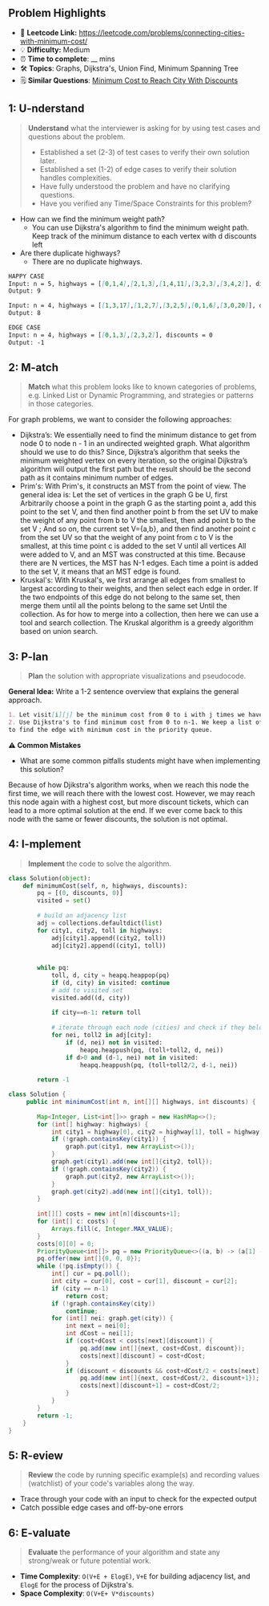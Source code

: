 ## Problem Highlights

* 🔗 **Leetcode Link:** <https://leetcode.com/problems/connecting-cities-with-minimum-cost/>
* 💡 **Difficulty:** Medium
* ⏰ **Time to complete**: __ mins
* 🛠️ **Topics**: Graphs, Dijkstra's, Union Find, Minimum Spanning Tree
* 🗒️ **Similar Questions**: [Minimum Cost to Reach City With Discounts](https://leetcode.com/problems/minimum-cost-to-reach-city-with-discounts/)
    
## 1: U-nderstand
 
> **Understand** what the interviewer is asking for by using test cases and questions about the problem.
> 
> - Established a set (2-3) of test cases to verify their own solution later.
> - Established a set (1-2) of edge cases to verify their solution handles complexities.
> - Have fully understood the problem and have no clarifying questions.
> - Have you verified any Time/Space Constraints for this problem?

- How can we find the minimum weight path?
  - You can use Dijkstra's algorithm to find the minimum weight path. Keep track of the minimum distance to each vertex with d discounts left
- Are there duplicate highways?
  - There are no duplicate highways.
   
```markdown
HAPPY CASE
Input: n = 5, highways = [[0,1,4],[2,1,3],[1,4,11],[3,2,3],[3,4,2]], discounts = 1
Output: 9

Input: n = 4, highways = [[1,3,17],[1,2,7],[3,2,5],[0,1,6],[3,0,20]], discounts = 20
Output: 8

EDGE CASE
Input: n = 4, highways = [[0,1,3],[2,3,2]], discounts = 0
Output: -1
```   
    
## 2: M-atch

<!-- See https://docs.google.com/document/d/1hYT1hoOJ6pFIt8A5q-PIZmYP7pB4WqlzyUJgFx9x2mY/edit#heading=h.ya2de4n4zsds for list of algorithms based on question type-->

> **Match** what this problem looks like to known categories of problems, e.g. Linked List or Dynamic Programming, and strategies or patterns in those categories.

For graph problems, we want to consider the following approaches:

* Dijkstra’s: We essentially need to find the minimum distance to get from node 0 to node n - 1 in an undirected weighted graph. What algorithm should we use to do this? Since, Dijkstra’s algorithm that seeks the minimum weighted vertex on every iteration, so the original Dijkstra’s algorithm will output the first path but the result should be the second path as it contains minimum number of edges.
* Prim's: With Prim's, it constructs an MST from the point of view. The general idea is: Let the set of vertices in the graph G be U, first Arbitrarily choose a point in the graph G as the starting point a, add this point to the set V, and then find another point b from the set UV to make the weight of any point from b to V the smallest, then add point b to the set V ; And so on, the current set V={a,b}, and then find another point c from the set UV so that the weight of any point from c to V is the smallest, at this time point c is added to the set V until all vertices All were added to V, and an MST was constructed at this time. Because there are N vertices, the MST has N-1 edges. Each time a point is added to the set V, it means that an MST edge is found.
* Kruskal's: With Kruskal's, we first arrange all edges from smallest to largest according to their weights, and then select each edge in order. If the two endpoints of this edge do not belong to the same set, then merge them until all the points belong to the same set Until the collection. As for how to merge into a collection, then here we can use a tool and search collection. The Kruskal algorithm is a greedy algorithm based on union search.


## 3: P-lan

> **Plan** the solution with appropriate visualizations and pseudocode.

**General Idea:** Write a 1-2 sentence overview that explains the general approach.

```markdown
1. Let visit[i][j] be the minimum cost from 0 to i with j times we have to use discount
2. Use Dijkstra's to find minimum cost from 0 to n-1. We keep a list of minimum cost for the current node and update
to find the edge with minimum cost in the priority queue.
```

**⚠️ Common Mistakes**

* What are some common pitfalls students might have when implementing this solution?

Because of how Djikstra's algorithm works, when we reach this node the first time, we will reach there with the lowest cost.  However, we may reach this node again with a highest cost, but more discount tickets, which can lead to a more optimal solution at the end.  If we ever come back to this node with the same or fewer discounts, the solution is not optimal.

## 4: I-mplement

> **Implement** the code to solve the algorithm.

```python
class Solution(object):
    def minimumCost(self, n, highways, discounts):
        pq = [(0, discounts, 0)]
        visited = set()
        
        # build an adjacency list
        adj = collections.defaultdict(list)
        for city1, city2, toll in highways:
            adj[city1].append((city2, toll))
            adj[city2].append((city1, toll))
        
        
        while pq:
            toll, d, city = heapq.heappop(pq)
            if (d, city) in visited: continue
            # add to visited set
            visited.add((d, city))
            
            if city==n-1: return toll
            
            # iterate through each node (cities) and check if they belong to the same connected component or not
            for nei, toll2 in adj[city]:
                if (d, nei) not in visited:
                    heapq.heappush(pq, (toll+toll2, d, nei))
                if d>0 and (d-1, nei) not in visited:
                    heapq.heappush(pq, (toll+toll2/2, d-1, nei))    
        
        return -1
```
```java
class Solution {
     public int minimumCost(int n, int[][] highways, int discounts) {
        
        Map<Integer, List<int[]>> graph = new HashMap<>();
        for (int[] highway: highways) {
            int city1 = highway[0], city2 = highway[1], toll = highway[2];
            if (!graph.containsKey(city1)) {
                graph.put(city1, new ArrayList<>());
            }
            graph.get(city1).add(new int[]{city2, toll});
            if (!graph.containsKey(city2)) {
                graph.put(city2, new ArrayList<>());
            }
            graph.get(city2).add(new int[]{city1, toll});
        }
        
        int[][] costs = new int[n][discounts+1];
        for (int[] c: costs) {
            Arrays.fill(c, Integer.MAX_VALUE);
        }
        costs[0][0] = 0;
        PriorityQueue<int[]> pq = new PriorityQueue<>((a, b) -> (a[1] - b[1]));
        pq.offer(new int[]{0, 0, 0});
        while (!pq.isEmpty()) {
            int[] cur = pq.poll();
            int city = cur[0], cost = cur[1], discount = cur[2];
            if (city == n-1)
                return cost;
            if (!graph.containsKey(city))
                continue;
            for (int[] nei: graph.get(city)) {
                int next = nei[0];
                int dCost = nei[1];
                if (cost+dCost < costs[next][discount]) {
                    pq.add(new int[]{next, cost+dCost, discount});
                    costs[next][discount] = cost+dCost;
                }
                if (discount < discounts && cost+dCost/2 < costs[next][discount+1]) {
                    pq.add(new int[]{next, cost+dCost/2, discount+1});
                    costs[next][discount+1] = cost+dCost/2;
                }
            }
        }
        return -1;
    }
}
```
    
## 5: R-eview

> **Review** the code by running specific example(s) and recording values (watchlist) of your code's variables along the way.

- Trace through your code with an input to check for the expected output
- Catch possible edge cases and off-by-one errors

## 6: E-valuate

> **Evaluate** the performance of your algorithm and state any strong/weak or future potential work.

* **Time Complexity**: `O(V+E + ElogE)`, `V+E` for building adjacency list, and `ElogE` for the process of Dijkstra's.
* **Space Complexity**: `O(V+E+ V*discounts)`